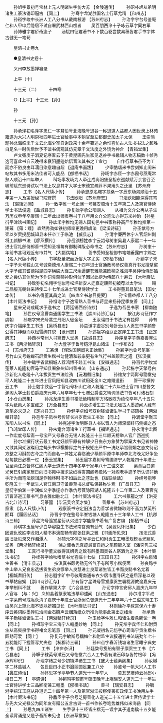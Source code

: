 <!-- { "loadSidebar": true } -->
　　孙旭字景初号宝林上元人明诸生字仿大苏 【金陵通传】 
　　孙昭朴旭从弟明诸生工篆法镌印逼古 【同上】 
　　孙骞字龙湖胜国名士行草尤精 【和州志】 
　　孙崧字峻中长洲人工八分书从戴南枝游 【苏州府志】 
　　孙治字宇台号鉴庵仁和人甲申后隐居不试自署武林西山樵者 
　　吴百朋西泠十子咏云草字同右军 
　　孙博雅字君侨奇逢子 
　　汤斌曰征君著书不下数百卷尝数易稿皆君手书字体古健无一笔苟 

　　皇清书史卷九 

　　●皇清书史卷十 

　　义州李放墨禅纂录 

　　上平（十） 

　　十三元（二） 
　　十四寒 

　　○【上平】 十三元 【孙】 

　　孙 

　　十三元 【孙】 

　　孙承泽初名泽字思仁一字耳伯号北海晚号退谷一称退道人益都人因世隶上林苑籍遂为大兴人明崇祯四年进士官给事中本朝官至左都御史加太子太保 
　　王崇简题孙北海临米千文云北海少宰自谢政来十余年纂述之余惟喜仿古人法书书法之超胜自足名一时传后世予不谙书偶观其仿元章千文法度之外饶为神合 【青箱堂集】 
　　卢文弨庚子消夏记序畧云予于黄昆圃先生家见退谷手书畿辅人物志稿数十帧秀逸可喜此书自云晚得米襄阳墨迹始悟晋法其书之工宜也 
　　自作行草书虽不为工而亦不俗良由耳濡目染意趣自超 【退庵书画跋】 
　　少宰酷嗜米书尝刻知止阁米帖故其书多用米法佳者可入能品 【郁栖书话】 
　　孙旸字赤厓一字赤霞号蔗庵常熟人顺治十四年举人 
　　科场事发旸为人牵连戍尚阳堡圣祖东巡献赋万余言召至幄前赋东巡诗试以书法上叹息其才大学士宋德宜疏荐不果用久之还里 【苏州府志】 
　　工书 【名人尺牍小传】 
　　孙承恩原名曙字扶桑一字辰东旸弟顺治十五年第一人及第授秘书院修撰 
　　书法欧阳 【苏州府志】 
　　书法欧阳能深得其笔法 【谌瑶述闻】 
　　孙一致字惟一号止澜一号萚安顺治十五年第二人及第官侍读学士书法俊逸 【盐城县志】 
　　孙复始字承公阳湖人 
　　从祖为文介公再从子生万历戊申年卒康熙十二年此出师表卷书于八年用文介公笔法亦得苏米神韵 【孙星衍平津馆书画记】 
　　孙竑禾字稚均无锡人国初邑中书家称孙高严华稚均推第一矩薙 【薙：矱】 森然秀劲如铁初师率更晚用虞法 【梁溪诗征】 
　　孙丕猷号方壶以岁贡授肥城知县未任卒工于临池 【威县志】 
　　孙清字廉西休宁人官韶州副将工颜柳书法 【廖燕撰传】 
　　孙岳颁榜姓李字云韶号树峯吴县人康熙二十一年进士官礼部侍郎善书受知圣祖每有御制碑版必命书之 【苏州府志】 
　　孙树峯十年前书甚可观近有巿井气 【大瓢偶笔】 
　　善书受知圣祖御书笔端垂露四字赐之 【名人尺牍小传】 
　　书学赵董肥而近俗大字尤劣 【郁栖书话】 
　　孙勷字子未一字予未号莪山又号诚斋德州人康熙二十四年进士官通政司参议善真行书尤擅擘窠大字予藏其耆德裕昆四字横牓大径三尺余遒健苍雅能兼欧柳之胜海丰吴仲怡侍郎酷爱之尝仿其体势为予作词龛斋额神形俱似予因以此榜为侍郎八十寿云 【木叶厱法书记】 
　　孙致弥初名翙字恺似号松坪新安人迁嘉定康熙初被荐以太学生 
　　赐二品服充朝鲜采诗使二十七年成进士官至侍读学士 
　　工书得董其昌笔法 【国史本传】 
　　以书名得董其昌之法 【四库全书总目提要】 
　　孙宝儒益都人工八分 【木叶厱法书记】 
　　孙祖诒字子逸常熟人善书与蒋星来扬孙昆季友善 【同上】 
　　星来兄诗成辄求予逸书之 【蒋廷锡西谷诗抄】 
　　子逸为吾邑书家 【柳南随笔】 
　　孙世仪号渔曹南通国学生工书法 【崇川诗钞汇存】 
　　按江苏诗征作字虞朝 
　　孙璟字宋光号蒿生丹阳人徙金坛 
　　王汝骧曰于书法尤有独得 
　　孙有庆字介福庠生工书法 【吴桥县志】 
　　孙益谦字虚谷别号卧云山人贡生书学颜鲁公得其神髓而以松雪绚其貌 【沧州志】 
　　孙述祖字绍庭正定庠生工书法 【正定府志】 
　　孙西林常州人书窥晋人堂奥 【故城县志】 
　　孙序皇字子黄嘉善庠生工书 【两浙輶轩录】 
　　孙大登字于鲁号桤浮昆山诸生 【一作布衣】 
　　工分书 【苏州府志】 
　　工篆隶 【恽珠国朝闺秀正始集】 
　　孙颖字也鲁号笔峯一号竹山又号蜕蝉石屏贡生楷书匀健清和较率更有生气行书盖颠素之遗 【张汉撰传】 
　　孙中础字省武桐城人荐鸿博不赴工书法 【安徽通志】 
　　孙百代字牧堂蓬莱人乾隆初官马平知县署象州知州善书法 【山东通志】 
　　孙起栋字天擎号白沙新化人乾隆十八年拔贡生书法险劲 【沅湘耆旧集】 
　　孙维龙字两髯号勖堂宛平人乾隆二十五年进士官凤阳知县改四川试用死金川之难赠道衔 
　　管干珍撰传云工书 
　　孙士毅字致远一字智冶号补山仁和人乾隆二十六年进士官四川总督文渊阁大学士封伯爵嘉庆元年六月卒年七十七赠公爵谥文靖词藻法书皆可付诸石刻 【小仓山房集】 
　　孙兆龙庠生善书楷法绝精制军方恪敏叹为绝伦卒年八十五只字片纸邑人多宝藏之 【万全县志】 
　　孙云栋增生工书法尤嗜古人墨迹闻人藏有真笔必求见之 【定兴县志】 
　　孙健字卓如号双树钱塘诸生学书于郑筠谷 【两浙輶轩录】 
　　孙芑华子凤林号传轩长兴岁贡生工书治 【同上】 
　　孙满堂字聚玉东阳人以书名 【同上】 
　　孙克述字汝明黟县人书以晋人为师深鄙纤巧侧媚之态 【飞鸿堂印人传】 
　　孙朱疐台湾诸生工行草书 【福建通志】 
　　孙永清字宏图一作宏度号絜斋一号宝严又号春台无锡人乾隆三十三年顺天榜举人官广西巡抚 
　　孙尔准撰行状云最工书尤好颜平原有神解少日橅东方象赞为擘窠大书见者神悚又敛其间架波磔用之蝇头书纵横排奡之气于规矩庄严中一洗赵承旨侧媚之态文待诏方整之习斟酌古今之门而自名一体姓尤喜临池少摹颜平原中年师李北海晚尤好争坐帖每数日必模一过 【泰云堂集】 
　　孙玉庭字嘉树号寄圃济宁人乾隆四十年进士官至两江总督体仁阁大学士道光十四年冬卒于家年八十三谥文定 
　　梁章巨曰道光癸巳引疾家居日向旧书摊中搜求故纸得寄圃阁老楹帖一对阁老手迹予所认识非他手所为而笔法腴润是作翰林时书不如后此之苍劲也 【楹联续话】 
　　孙绳号抱琴乾隆五十一年武举人官江南卫守备善草书总督铁保甚称许焉 【广昌县志】 
　　孙星衍字伯渊一字渊如又字季逑亦作季仇号薇隐阳湖人乾隆五十二年第二人及第官兖沂曹济道工篆书气息古雅似胜北江 【木叶厱法书记】 
　　工六书篆籕之学 【洪亮吉北江诗话】 
　　习篆籀 【毕沅吴会英才集】 
　　善篆书 【苏州府志】 
　　工篆隶 【名人尺牍小传】 
　　观察篆书守定旧法当为善学者微嫌取则不高为梦英所囿耳 【履园丛话】 
　　孙晋宁字在鉴号半峯钱塘人乾隆五十三年举人工书 【杭郡诗三辑】 
　　孙星海号邃堂星衍从弟通字学能篆书着有广复古编 【郁栖书话】 
　　孙琪字玉厓号少白华容监生书法米南宫颇有劲气 【吴翌凤怀旧集】 
　　少白因避仇改姓李龙阳人精书淋漓酣畅有颠张狂素之雅 【书画所见录】 
　　按法式善朋旧及见录又作湘潭人 
　　孙辅元字俌之号寻云仁和附贡生工翰墨规模香光窥见堂奥 【两浙輶轩续录】 
　　俌之藏香光真迹最富自运之笔颇能入室 【潘奕隽三松堂集】 
　　工真行书学董文敏得其妍秀之致有醉墨图吴谷人祭酒为之序 【木叶厱法书记】 
　　孙桂芬字岭秋嗜草书尤喜临十七帖 【玉田县志】 
　　孙淇字右泉诸生善书 【清丰县志】 
　　按淇真书颇秀劲无俗气予有所写小楷便面 
　　孙良懿字仲山举人兄良忠选拔贡生弟良惇举人良慧进士良棻诸生皆工书而良懿书名尤着 【桐城耆旧传】 
　　孙志遐字旷中号敬庵南通布衣少居巿廛寻厌之避居深巷以观书摹帖自娱 【崇川诗钞汇存】 
　　孙有智字星珠号雪堂廪贡生署桃源教谕嘉庆元年举制科不就 
　　善作擘窠大字 【六合县志】 
　　孙讱字仲言安邱人嘉庆九年举人官与 【与：兴】 义知县着篆隶笔法摹印述闻 【山东通志】 
　　孙尔准字平叔一字莱甫号戒庵永清子嘉庆十年进士官浙闽总督道光十二年卒年六十三谥文靖工书由吴兴上窥北海不徒以妍媚见长 【木叶厱法书记】 
　　林则徐孙平叔宫保六十寿序云英词妙墨殚见洽闻金石腾声云烟落纸众所推为能事此第出之绪余 
　　孙承勋字子勤钱塘诸生工书 【两浙輶轩续录】 
　　孙玉检字仲雅仁和诸生着悬腕论一卷 【同上】 
　　孙祖珍字宝三海宁人翰墨妙绝 【同上】 
　　孙元培字宾华仁和附贡生从高爽泉学书得褚文忠笔意 【同上】 
　　孙元凝初名元恺字心筠海宁贡生楷书圆劲可爱 【同上】 
　　孙复元字敏斯号耦梅仁和附监生议叙通判书法端劲年七十五犹能灯下握管写梵夹也 【杭郡诗三辑】 
　　孙曰点字春沂钱塘诸生官雎宁典史工书 【同上】 
　　工书 【冷庐杂识】 
　　孙廷棨号笈船有智子廪贡生工书 【六合县志】 
　　孙韡子棣英号潄石又号怡堂六合人工书着有潄石印存皆竹根印 【冯承辉印识】 
　　孙理字绪之号少初镇洋诸生工书 【盛大士蕴素阁集】 
　　孙汝樾字二林盐城人 
　　包世臣曰小正书遒丽圆足兼工八分 
　　孙鉴号一帆大兴人工书 【蠡庄诗话】 
　　孙怀思字予亭毕节人道光十一年举人 
　　莫友芝赠诗云孙郎小楷日二万 【　亭遗诗】 
　　孙锵鸣字韶甫号蕖田晚号止庵瑞安人道光二十一年进士官侍讲学士三品卿衔兼工翰墨 【郁栖书话】 
　　善书 【瑞安县志】 
　　孙毓溎字梧江玉庭从孙道光二十四年第一人及第官浙江按察使署布政使工书晚用左手 【木叶厱法书记】 
　　孙鼎臣字子余号芝房善化人道光二十五年进士官侍读学士与先大父光禄公为同年友有赠公五言古诗一首书作长卷笔势雄伟似米海岳 【同上】 
　　孙思九四川诸生 
　　生手录十三经皆庄楷无一误字其子道南纔十五岁能全读背诵是父是子吾所未见也 【东洲草堂集】 
